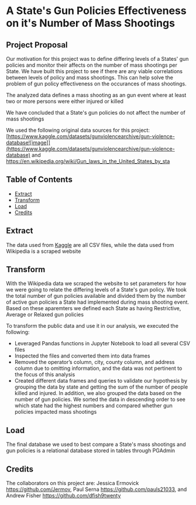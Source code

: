 # A State's Gun Policies Effectiveness on it's Number of Mass Shootings 

## Project Proposal

Our motivation for this project was to define differing levels of a States' gun policies and monitor their affects on the number of mass shootings per State.  We have built this project to see if there are any viable correlations between levels of policy and mass shootings.  This can help solve the problem of gun policy effectiveness on the occurances of mass shootings.  

The analyzed data defines a mass shooting as an gun event where at least two or more persons were either injured or killed

We have concluded that a State's gun policies do not affect the number of mass shootings

We used the following original data sources for this project: [https://www.kaggle.com/datasets/gunviolencearchive/gun-violence-database![image]](https://www.kaggle.com/datasets/gunviolencearchive/gun-violence-database) and [https://en.wikipedia.org/wiki/Gun_laws_in_the_United_States_by_sta ](https://en.wikipedia.org/wiki/Gun_laws_in_the_United_States_by_state)


## Table of Contents

- [Extract](#extract)
- [Transform](#transform)
- [Load](#load)
- [Credits](#credits)





## Extract

The data used from [Kaggle](https://www.kaggle.com/datasets/gunviolencearchive/gun-violence-database) are all CSV files, while the data used from Wikipedia is a scraped website



## Transform

With the Wikipedia data we scraped the website to set parameters for how we were going to relate the differing levels of a State's gun policy.  We took the total number of gun policies available and divided them by the number of active gun policies a State had implemented during mass shooting event.  Based on these aparemters we defined each State as having Restrictive, Average or Relaxed gun policies


To transform the public data and use it in our analysis, we executed the following:
- Leveraged Pandas functions in Jupyter Notebook to load all several CSV files
- Inspected the files and converted them into data frames
- Removed the operator’s column, city, county column, and address column due to omitting information, and the data was not pertinent to the focus of this analysis
- Created different data frames and queries to validate our hypothesis by grouping the data by state and getting the sum of the number of people killed and injured. In addition, we also grouped the data based on the number of gun policies. We sorted the data in descending order to see which state had the highest numbers and compared whether gun policies impacted mass shootings


                                      
                       
## Load

The final database we used to best compare a State's mass shootings and gun policies is a relational database stored in tables through PGAdmin






## Credits

The collaborators on this project are: Jessica Ermovick https://github.com/Jermov,
                                       Paul Serna https://github.com/pauls21033, and
                                       Andrew Fisher https://github.com/dfish9twenty
                                       
                                       




